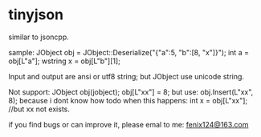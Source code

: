 tinyjson
========
similar to jsoncpp.

sample:
JObject obj = JObject::Deserialize("{\"a\":5, \"b\":[8, \"x\"]}");
int a = obj[L"a"];
wstring x = obj[L"b"][1];

Input and output are ansi or utf8 string; but JObject use unicode string.


Not support:
JObject obj(jobject);
obj[L"xx"] = 8;
but use:
obj.Insert(L"xx", 8);
because i dont know how todo when this happens:
int x = obj[L"xx"]; //but xx not exists.

if you find bugs or can improve it, please emal to me: fenix124@163.com



